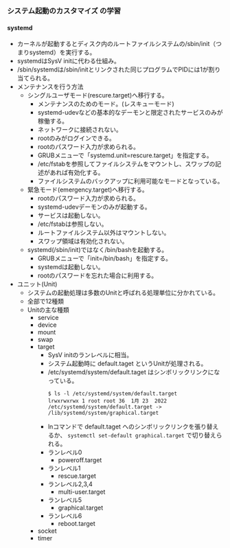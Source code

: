 ### システム起動のカスタマイズ の学習

#### systemd
- カーネルが起動するとディスク内のルートファイルシステムの/sbin/init（つまりsystemd）を実行する。
- systemdはSysV initに代わる仕組み。
- /sbin/systemdは/sbin/initとリンクされた同じプログラムでPIDには1が割り当てられる。
- メンテナンスを行う方法
    - シングルユーザモード(rescure.target)へ移行する。
        - メンテナンスのためのモード。(レスキューモード)
        - systemd-udevなどの基本的なデーモンと限定されたサービスのみが稼働する。
        - ネットワークに接続されない。
        - rootのみがログインできる。
        - rootのパスワード入力が求められる。
        - GRUBメニューで「systemd.unit=rescure.target」を指定する。
        - /etc/fstabを参照してファイルシステムをマウントし、スワップの記述があれば有効化する。
        - ファイルシステムのバックアップに利用可能なモードとなっている。
    - 緊急モード(emergency.target)へ移行する。
        - rootのパスワード入力が求められる。
        - systemd-udevデーモンのみが起動する。
        - サービスは起動しない。
        - /etc/fstabは参照しない。
        - ルートファイルシステム以外はマウントしない。
        - スワップ領域は有効化されない。
    - systemd(/sbin/init)ではなく/bin/bashを起動する。
        - GRUBメニューで「init=/bin/bash」を指定する。
        - systemdは起動しない。
        - rootのパスワードを忘れた場合に利用する。
- ユニット(Unit)
    - システムの起動処理は多数のUnitと呼ばれる処理単位に分かれている。
    - 全部で12種類
    - Unitの主な種類
        - service
        - device
        - mount
        - swap
        - target
            - SysV initのランレベルに相当。
            - システム起動時に default.taget というUnitが処理される。
            - /etc/systemd/system/default.taget はシンボリックリンクになっている。
              ```
              $ ls -l /etc/systemd/system/default.target
              lrwxrwxrwx 1 root root 36  1月 23  2022 /etc/systemd/system/default.target -> /lib/systemd/system/graphical.target
              ```
            - lnコマンドで default.taget へのシンボリックリンクを張り替えるか、 `systemctl set-default graphical.target` で切り替えられる。
            - ランレベル0
                - poweroff.target
            - ランレベル1
                - rescue.target
            - ランレベル2,3,4
                - multi-user.target
            - ランレベル5
                - graphical.target
            - ランレベル6
                - reboot.target
        - socket
        - timer
